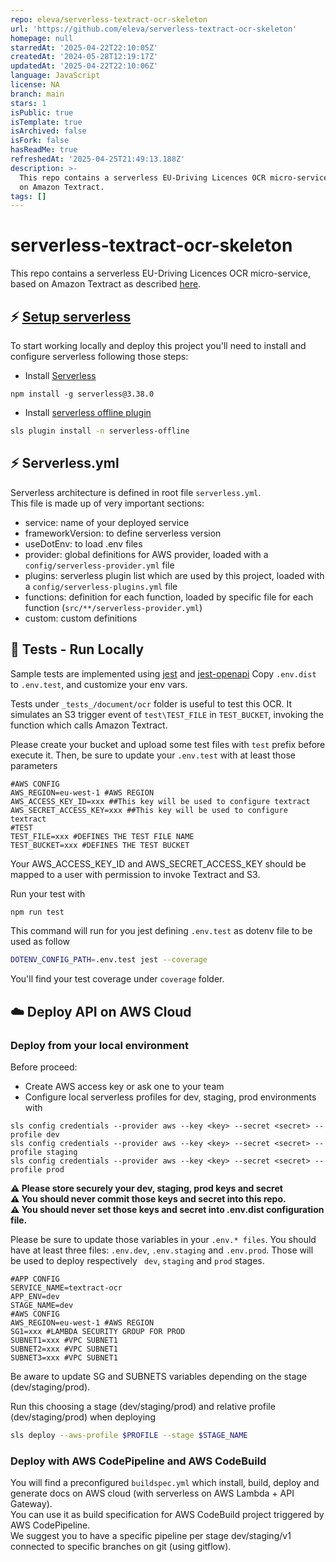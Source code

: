 ```yaml
---
repo: eleva/serverless-textract-ocr-skeleton
url: 'https://github.com/eleva/serverless-textract-ocr-skeleton'
homepage: null
starredAt: '2025-04-22T22:10:05Z'
createdAt: '2024-05-28T12:19:17Z'
updatedAt: '2025-04-22T22:10:06Z'
language: JavaScript
license: NA
branch: main
stars: 1
isPublic: true
isTemplate: true
isArchived: false
isFork: false
hasReadMe: true
refreshedAt: '2025-04-25T21:49:13.188Z'
description: >-
  This repo contains a serverless EU-Driving Licences OCR micro-service, based
  on Amazon Textract.
tags: []
---
```


# serverless-textract-ocr-skeleton
This repo contains a serverless EU-Driving Licences OCR micro-service, based on Amazon Textract as described [here](https://dev.to/ddesio/build-a-serverless-eu-driving-licences-ocr-with-amazon-textract-on-aws-5ckm).

## ⚡ [Setup serverless](https://www.serverless.com)
To start working locally and deploy this project you'll need to install and configure serverless following those steps:

- Install [Serverless](https://www.serverless.com/framework/docs/getting-started)

```
npm install -g serverless@3.38.0
```

- Install [serverless offline plugin](https://www.serverless.com/plugins/serverless-offline)
```bash
sls plugin install -n serverless-offline
```

## ⚡ Serverless.yml
Serverless architecture is defined in root file ```serverless.yml```.<br>
This file is made up of very important sections:
- service: name of your deployed service
- frameworkVersion: to define serverless version
- useDotEnv: to load .env files
- provider: global definitions for AWS provider, loaded with a ```config/serverless-provider.yml``` file
- plugins: serverless plugin list which are used by this project, loaded with a ```config/serverless-plugins.yml``` file
- functions: definition for each function, loaded by specific file for each function (```src/**/serverless-provider.yml```)
- custom: custom definitions

## 🧪 Tests - Run Locally
Sample tests are implemented using [jest](https://jestjs.io/) and [jest-openapi](https://github.com/openapi-library/OpenAPIValidators/tree/master/packages/jest-openapi)
Copy ```.env.dist``` to ```.env.test```, and customize your env vars.

Tests under ```_tests_/document/ocr``` folder is useful to test this OCR. 
It simulates an S3 trigger event of ```test\TEST_FILE``` in ```TEST_BUCKET```, invoking the function which calls Amazon Textract.

Please create your bucket and upload some test files with ```test``` prefix before execute it.
Then, be sure to update your ```.env.test``` with at least those parameters

```dotenv
#AWS CONFIG
AWS_REGION=eu-west-1 #AWS REGION
AWS_ACCESS_KEY_ID=xxx ##This key will be used to configure textract
AWS_SECRET_ACCESS_KEY=xxx ##This key will be used to configure textract
#TEST
TEST_FILE=xxx #DEFINES THE TEST FILE NAME
TEST_BUCKET=xxx #DEFINES THE TEST BUCKET
```

Your AWS_ACCESS_KEY_ID and AWS_SECRET_ACCESS_KEY should be mapped to a user with permission to invoke Textract and S3.

Run your test with

```bash
npm run test
```

This command will run for you jest defining ```.env.test``` as dotenv file to be used as follow
```bash
DOTENV_CONFIG_PATH=.env.test jest --coverage
```

You'll find your test coverage under ```coverage``` folder.<br>

## ☁️ Deploy API on AWS Cloud

### Deploy from your local environment

Before proceed:
- Create AWS access key or ask one to your team
- Configure local serverless profiles for dev, staging, prod environments with
```
sls config credentials --provider aws --key <key> --secret <secret> --profile dev
sls config credentials --provider aws --key <key> --secret <secret> --profile staging
sls config credentials --provider aws --key <key> --secret <secret> --profile prod
```
<b>
⚠️ Please store securely your dev, staging, prod keys and secret<br>
⚠️ You should never commit those keys and secret into this repo.<br>
⚠️ You should never set those keys and secret into .env.dist configuration file.️<br>
</b>

Please be sure to update those variables in your ```.env.* files```.
You should have at least three files: ```.env.dev```, ```.env.staging``` and ```.env.prod```.
Those will be used to deploy respectively ``` dev```, ```staging``` and ```prod``` stages.

```dotenv
#APP CONFIG
SERVICE_NAME=textract-ocr
APP_ENV=dev
STAGE_NAME=dev
#AWS CONFIG
AWS_REGION=eu-west-1 #AWS REGION
SG1=xxx #LAMBDA SECURITY GROUP FOR PROD
SUBNET1=xxx #VPC SUBNET1
SUBNET2=xxx #VPC SUBNET1
SUBNET3=xxx #VPC SUBNET1
```

Be aware to update SG and SUBNETS variables depending on the stage (dev/staging/prod).

Run this choosing a stage (dev/staging/prod) and relative profile (dev/staging/prod) when deploying
```bash
sls deploy --aws-profile $PROFILE --stage $STAGE_NAME 
```

### Deploy with AWS CodePipeline and AWS CodeBuild
You will find a preconfigured ```buildspec.yml``` which install, build, deploy and generate docs on AWS cloud (with serverless on AWS Lambda + API Gateway).<br>
You can use it as build specification for AWS CodeBuild project triggered by AWS CodePipeline.<br>
We suggest you to have a specific pipeline per stage dev/staging/v1 connected to specific branches on git (using gitflow).

